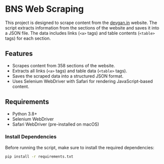 # BNS Web Scraping

This project is designed to scrape content from the [devgan.in](https://devgan.in) website. The script extracts information from the sections of the website and saves it into a JSON file. The data includes links (`<a>` tags) and table contents (`<table>` tags) for each section.

## Features

- Scrapes content from 358 sections of the website.
- Extracts all links (`<a>` tags) and table data (`<table>` tags).
- Saves the scraped data into a structured JSON format.
- Uses Selenium WebDriver with Safari for rendering JavaScript-based content.

## Requirements

- Python 3.8+
- Selenium WebDriver
- Safari WebDriver (pre-installed on macOS)

### Install Dependencies

Before running the script, make sure to install the required dependencies:

```bash
pip install -r requirements.txt
